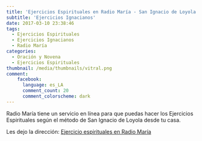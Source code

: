 ```yaml
---
title: 'Ejercicios Espirituales en Radio María - San Ignacio de Loyola'
subtitle: 'Ejercicios Ignacianos'
date: 2017-03-10 23:38:46
tags:
  - Ejercicios Espirituales
  - Ejercicios Ignacianos
  - Radio María
categories:
  - Oración y Novena
  - Ejercicios Espirituales
thumbnail: /media/thumbnails/vitral.png
comment:
    facebook:
      language: es_LA
      comment_count: 20
      comment_colorscheme: dark    
---
```


Radio María tiene un servicio en línea para que puedas hacer los Ejercicios Espirituales según el método de San Ignacio de Loyola desde tu casa.

Les dejo la dirección: [Ejercicio espirituales en Radio María](http://radiomaria.org.ar/programacion/category/ejercicios-ignacianos-2017/)
